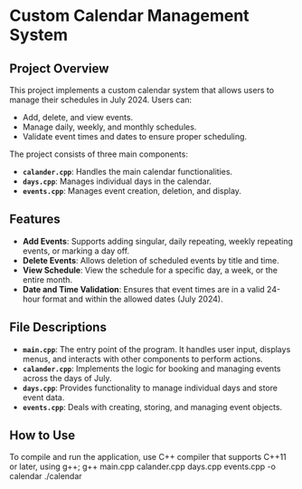 # Custom Calendar Management System

## Project Overview

This project implements a custom calendar system that allows users to manage their schedules in July 2024. Users can:
- Add, delete, and view events.
- Manage daily, weekly, and monthly schedules.
- Validate event times and dates to ensure proper scheduling.

The project consists of three main components:
- **`calander.cpp`**: Handles the main calendar functionalities.
- **`days.cpp`**: Manages individual days in the calendar.
- **`events.cpp`**: Manages event creation, deletion, and display.

## Features
- **Add Events**: Supports adding singular, daily repeating, weekly repeating events, or marking a day off.
- **Delete Events**: Allows deletion of scheduled events by title and time.
- **View Schedule**: View the schedule for a specific day, a week, or the entire month.
- **Date and Time Validation**: Ensures that event times are in a valid 24-hour format and within the allowed dates (July 2024).
  
## File Descriptions
- **`main.cpp`**: The entry point of the program. It handles user input, displays menus, and interacts with other components to perform actions.
- **`calander.cpp`**: Implements the logic for booking and managing events across the days of July.
- **`days.cpp`**: Provides functionality to manage individual days and store event data.
- **`events.cpp`**: Deals with creating, storing, and managing event objects.

## How to Use
To compile and run the application, use C++ compiler that supports C++11 or later,
using g++;
g++ main.cpp calander.cpp days.cpp events.cpp -o calendar
./calendar

